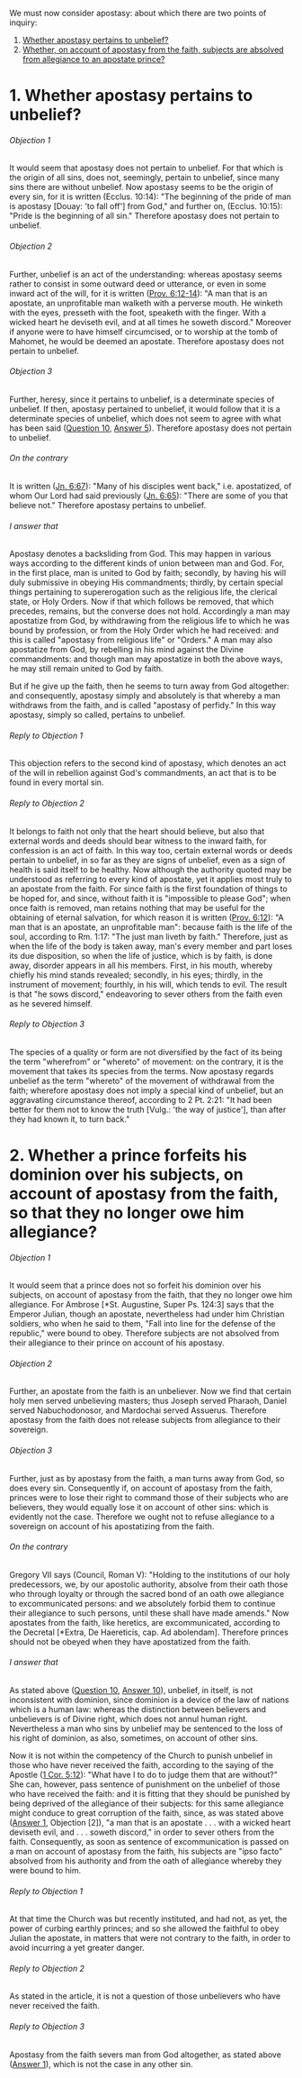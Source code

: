 We must now consider apostasy: about which there are two points of inquiry:  

1. [ Whether apostasy pertains to unbelief?](#1.%20Whether%20apostasy%20pertains%20to%20unbelief?)
2. [ Whether, on account of apostasy from the faith, subjects are absolved from allegiance to an apostate prince?  ](#2.%20Whether%20a%20prince%20forfeits%20his%20dominion%20over%20his%20subjects,%20on%20account%20of%20apostasy%20from%20the%20faith,%20so%20that%20they%20no%20longer%20owe%20him%20allegiance?)



# 1. Whether apostasy pertains to unbelief? 

###### Objection 1
It would seem that apostasy does not pertain to unbelief. For that which is the origin of all sins, does not, seemingly, pertain to unbelief, since many sins there are without unbelief. Now apostasy seems to be the origin of every sin, for it is written (Ecclus. 10:14): "The beginning of the pride of man is apostasy \[Douay: 'to fall off'\] from God," and further on, (Ecclus. 10:15): "Pride is the beginning of all sin." Therefore apostasy does not pertain to unbelief.  

###### Objection 2
Further, unbelief is an act of the understanding: whereas apostasy seems rather to consist in some outward deed or utterance, or even in some inward act of the will, for it is written ([Prov. 6:12-14](http://bible.gospelcom.net/bible?Prov++6:12-14)): "A man that is an apostate, an unprofitable man walketh with a perverse mouth. He winketh with the eyes, presseth with the foot, speaketh with the finger. With a wicked heart he deviseth evil, and at all times he soweth discord." Moreover if anyone were to have himself circumcised, or to worship at the tomb of Mahomet, he would be deemed an apostate. Therefore apostasy does not pertain to unbelief.  

###### Objection 3
Further, heresy, since it pertains to unbelief, is a determinate species of unbelief. If then, apostasy pertained to unbelief, it would follow that it is a determinate species of unbelief, which does not seem to agree with what has been said ([Question 10](10.%20Unbelief%20in%20General.md), [Answer 5](10.%20Unbelief%20in%20General.md#5.%20Whether%20there%20are%20several%20species%20of%20unbelief?%20)). Therefore apostasy does not pertain to unbelief.  

###### On the contrary
It is written ([Jn. 6:67](http://bible.gospelcom.net/bible?Jn++6:67)): "Many of his disciples went back," i.e. apostatized, of whom Our Lord had said previously ([Jn. 6:65](http://bible.gospelcom.net/bible?Jn++6:65)): "There are some of you that believe not." Therefore apostasy pertains to unbelief.  

###### I answer that
Apostasy denotes a backsliding from God. This may happen in various ways according to the different kinds of union between man and God. For, in the first place, man is united to God by faith; secondly, by having his will duly submissive in obeying His commandments; thirdly, by certain special things pertaining to supererogation such as the religious life, the clerical state, or Holy Orders. Now if that which follows be removed, that which precedes, remains, but the converse does not hold. Accordingly a man may apostatize from God, by withdrawing from the religious life to which he was bound by profession, or from the Holy Order which he had received: and this is called "apostasy from religious life" or "Orders." A man may also apostatize from God, by rebelling in his mind against the Divine commandments: and though man may apostatize in both the above ways, he may still remain united to God by faith.  

But if he give up the faith, then he seems to turn away from God altogether: and consequently, apostasy simply and absolutely is that whereby a man withdraws from the faith, and is called "apostasy of perfidy." In this way apostasy, simply so called, pertains to unbelief.  

###### Reply to Objection 1
This objection refers to the second kind of apostasy, which denotes an act of the will in rebellion against God's commandments, an act that is to be found in every mortal sin.  

###### Reply to Objection 2
It belongs to faith not only that the heart should believe, but also that external words and deeds should bear witness to the inward faith, for confession is an act of faith. In this way too, certain external words or deeds pertain to unbelief, in so far as they are signs of unbelief, even as a sign of health is said itself to be healthy. Now although the authority quoted may be understood as referring to every kind of apostate, yet it applies most truly to an apostate from the faith. For since faith is the first foundation of things to be hoped for, and since, without faith it is "impossible to please God"; when once faith is removed, man retains nothing that may be useful for the obtaining of eternal salvation, for which reason it is written ([Prov. 6:12](http://bible.gospelcom.net/bible?Prov++6:12)): "A man that is an apostate, an unprofitable man": because faith is the life of the soul, according to Rm. 1:17: "The just man liveth by faith." Therefore, just as when the life of the body is taken away, man's every member and part loses its due disposition, so when the life of justice, which is by faith, is done away, disorder appears in all his members. First, in his mouth, whereby chiefly his mind stands revealed; secondly, in his eyes; thirdly, in the instrument of movement; fourthly, in his will, which tends to evil. The result is that "he sows discord," endeavoring to sever others from the faith even as he severed himself.  

###### Reply to Objection 3
The species of a quality or form are not diversified by the fact of its being the term "wherefrom" or "whereto" of movement: on the contrary, it is the movement that takes its species from the terms. Now apostasy regards unbelief as the term "whereto" of the movement of withdrawal from the faith; wherefore apostasy does not imply a special kind of unbelief, but an aggravating circumstance thereof, according to 2 Pt. 2:21: "It had been better for them not to know the truth \[Vulg.: 'the way of justice'\], than after they had known it, to turn back."  




# 2. Whether a prince forfeits his dominion over his subjects, on account of apostasy from the faith, so that they no longer owe him allegiance? 

###### Objection 1
It would seem that a prince does not so forfeit his dominion over his subjects, on account of apostasy from the faith, that they no longer owe him allegiance. For Ambrose \[\*St. Augustine, Super Ps. 124:3\] says that the Emperor Julian, though an apostate, nevertheless had under him Christian soldiers, who when he said to them, "Fall into line for the defense of the republic," were bound to obey. Therefore subjects are not absolved from their allegiance to their prince on account of his apostasy.  

###### Objection 2
Further, an apostate from the faith is an unbeliever. Now we find that certain holy men served unbelieving masters; thus Joseph served Pharaoh, Daniel served Nabuchodonosor, and Mardochai served Assuerus. Therefore apostasy from the faith does not release subjects from allegiance to their sovereign.  

###### Objection 3
Further, just as by apostasy from the faith, a man turns away from God, so does every sin. Consequently if, on account of apostasy from the faith, princes were to lose their right to command those of their subjects who are believers, they would equally lose it on account of other sins: which is evidently not the case. Therefore we ought not to refuse allegiance to a sovereign on account of his apostatizing from the faith.  

###### On the contrary
Gregory VII says (Council, Roman V): "Holding to the institutions of our holy predecessors, we, by our apostolic authority, absolve from their oath those who through loyalty or through the sacred bond of an oath owe allegiance to excommunicated persons: and we absolutely forbid them to continue their allegiance to such persons, until these shall have made amends." Now apostates from the faith, like heretics, are excommunicated, according to the Decretal \[\*Extra, De Haereticis, cap. Ad abolendam\]. Therefore princes should not be obeyed when they have apostatized from the faith.  

###### I answer that
As stated above ([Question 10](10.%20Unbelief%20in%20General.md), [Answer 10](10.%20Unbelief%20in%20General.md#10.%20Whether%20unbelievers%20may%20have%20authority%20or%20dominion%20over%20the%20faithful?%20)), unbelief, in itself, is not inconsistent with dominion, since dominion is a device of the law of nations which is a human law: whereas the distinction between believers and unbelievers is of Divine right, which does not annul human right. Nevertheless a man who sins by unbelief may be sentenced to the loss of his right of dominion, as also, sometimes, on account of other sins.  

Now it is not within the competency of the Church to punish unbelief in those who have never received the faith, according to the saying of the Apostle ([1 Cor. 5:12](http://bible.gospelcom.net/bible?1+Cor++5:12)): "What have I to do to judge them that are without?" She can, however, pass sentence of punishment on the unbelief of those who have received the faith: and it is fitting that they should be punished by being deprived of the allegiance of their subjects: for this same allegiance might conduce to great corruption of the faith, since, as was stated above ([Answer 1](#1.%20Whether%20apostasy%20pertains%20to%20unbelief?%20), Objection \[2\]), "a man that is an apostate . . . with a wicked heart deviseth evil, and . . . soweth discord," in order to sever others from the faith. Consequently, as soon as sentence of excommunication is passed on a man on account of apostasy from the faith, his subjects are "ipso facto" absolved from his authority and from the oath of allegiance whereby they were bound to him.  

###### Reply to Objection 1
At that time the Church was but recently instituted, and had not, as yet, the power of curbing earthly princes; and so she allowed the faithful to obey Julian the apostate, in matters that were not contrary to the faith, in order to avoid incurring a yet greater danger.  

###### Reply to Objection 2
As stated in the article, it is not a question of those unbelievers who have never received the faith.  

###### Reply to Objection 3
Apostasy from the faith severs man from God altogether, as stated above ([Answer 1](#1.%20Whether%20apostasy%20pertains%20to%20unbelief?%20)), which is not the case in any other sin.